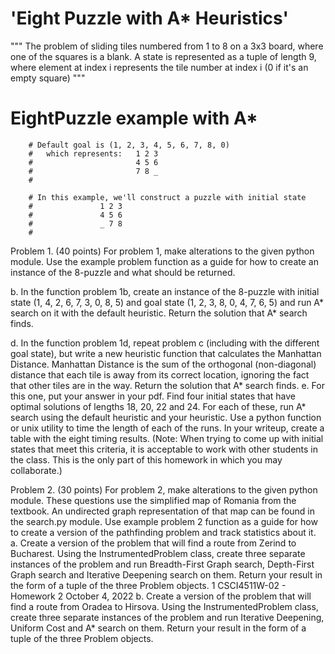# 'Eight Puzzle with A* Heuristics'

""" The problem of sliding tiles numbered from 1 to 8 on a 3x3 board, where one of the
    squares is a blank. A state is represented as a tuple of length 9, where  element at
    index i represents the tile number  at index i (0 if it's an empty square) """

 # EightPuzzle example with A*
        # Default goal is (1, 2, 3, 4, 5, 6, 7, 8, 0)
        #   which represents:   1 2 3
        #                       4 5 6
        #                       7 8 _
        #

        # In this example, we'll construct a puzzle with initial state
        #               1 2 3
        #               4 5 6
        #               _ 7 8
        #



Problem 1. (40 points)
For problem 1, make alterations to the given python module. Use the example problem
function as a guide for how to create an instance of the 8-puzzle and what should be returned.

b. In the function problem 1b, create an instance of the 8-puzzle with initial state (1, 4,
2, 6, 7, 3, 0, 8, 5) and goal state (1, 2, 3, 8, 0, 4, 7, 6, 5) and run A* search on it with
the default heuristic. Return the solution that A* search finds.


d. In the function problem 1d, repeat problem c (including with the different goal state),
but write a new heuristic function that calculates the Manhattan Distance. Manhattan
Distance is the sum of the orthogonal (non-diagonal) distance that each tile is away
from its correct location, ignoring the fact that other tiles are in the way. Return the
solution that A* search finds.
e. For this one, put your answer in your pdf. Find four initial states that have optimal
solutions of lengths 18, 20, 22 and 24. For each of these, run A* search using the
default heuristic and your heuristic. Use a python function or unix utility to time
the length of each of the runs. In your writeup, create a table with the eight timing
results. (Note: When trying to come up with initial states that meet this criteria, it
is acceptable to work with other students in the class. This is the only part of this
homework in which you may collaborate.)

Problem 2. (30 points)
For problem 2, make alterations to the given python module. These questions use the
simplified map of Romania from the textbook. An undirected graph representation of that
map can be found in the search.py module. Use example problem 2 function as a guide for
how to create a version of the pathfinding problem and track statistics about it.
a. Create a version of the problem that will find a route from Zerind to Bucharest. Using
the InstrumentedProblem class, create three separate instances of the problem and
run Breadth-First Graph search, Depth-First Graph search and Iterative Deepening
search on them. Return your result in the form of a tuple of the three Problem objects.
1
CSCI4511W-02 - Homework 2 October 4, 2022
b. Create a version of the problem that will find a route from Oradea to Hirsova. Using
the InstrumentedProblem class, create three separate instances of the problem and
run Iterative Deepening, Uniform Cost and A* search on them. Return your result in
the form of a tuple of the three Problem objects.
